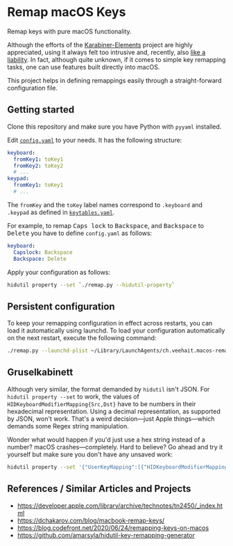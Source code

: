 # Remap macOS Keys

Remap keys with pure macOS functionality.

Although the efforts of the [Karabiner-Elements](https://github.com/pqrs-org/Karabiner-Elements)
project are highly appreciated, using it always felt too intrusive and, recently,
also [like a liability](https://github.com/pqrs-org/Karabiner-Elements/issues/2607).
In fact, although quite unknown, if it comes to simple key remapping tasks,
one can use features built directly into macOS.

This project helps in defining remappings easily through a straight-forward configuration file.

## Getting started

Clone this repository and make sure you have Python with `pyyaml` installed.

Edit [`config.yaml`](config.yaml) to your needs.
It has the following structure:

```yaml
keyboard:
  fromKey1: toKey1
  fromKey2: toKey2
  # ...
keypad:
  fromKey1: toKey1
  # ...
```

The `fromKey` and the `toKey` label names correspond to `.keyboard` and `.keypad`
as defined in [`keytables.yaml`](./keytables.yaml).

For example, to remap
<kbd>Caps lock</kbd> to <kbd>Backspace</kbd>, and
<kbd>Backspace</kbd> to <kbd>Delete</kbd>
you have to define `config.yaml` as follows:

```yaml
keyboard:
  Capslock: Backspace
  Backspace: Delete
```

Apply your configuration as follows:

```bash
hidutil property --set `./remap.py --hidutil-property`
```

## Persistent configuration

To keep your remapping configuration in effect across restarts,
you can load it automatically using launchd. To load your configuration
automatically on the next restart, execute the following command:

```bash
./remap.py --launchd-plist ~/Library/LaunchAgents/ch.veehait.macos-remap-keys.plist
```

## Gruselkabinett

Although very similar, the format demanded by `hidutil` isn't JSON.
For `hidutil property --set` to work, the values of `HIDKeyboardModifierMapping{Src,Dst}`
have to be numbers in their hexadecimal representation. Using a decimal representation,
as supported by JSON, won't work.
That's a weird decision—just Apple things—which demands some Regex string manipulation.

Wonder what would happen if you'd just use a hex string instead of a number?
macOS crashes—completely. Hard to believe?
Go ahead and try it yourself but make sure you don't have any unsaved work:

```bash
hidutil property --set '{"UserKeyMapping":[{"HIDKeyboardModifierMappingSrc":"0x700000039","HIDKeyboardModifierMappingDst":"0x70000002A"}]}'
```

## References / Similar Articles and Projects

- https://developer.apple.com/library/archive/technotes/tn2450/_index.html
- https://dchakarov.com/blog/macbook-remap-keys/
- https://blog.codefront.net/2020/06/24/remapping-keys-on-macos
- https://github.com/amarsyla/hidutil-key-remapping-generator

